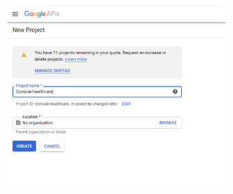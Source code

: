 

![enter image description here](images/6.PNG)
<!--stackedit_data:
eyJoaXN0b3J5IjpbMTY4NTY2MjMwNyw3MzA5OTgxMTZdfQ==
-->